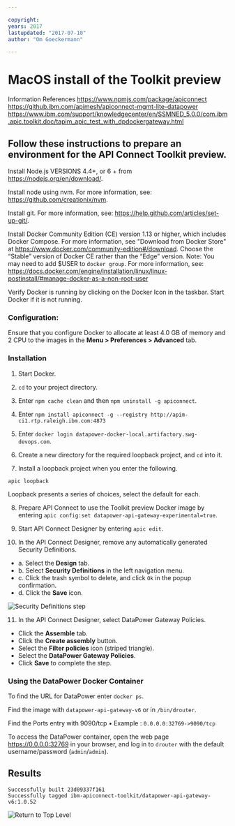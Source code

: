 ```yaml
---

copyright:
years: 2017
lastupdated: "2017-07-10"
author: "Om Goeckermann"

---
```

# MacOS install of the Toolkit preview
Information References
https://www.npmjs.com/package/apiconnect
https://github.ibm.com/apimesh/apiconnect-mgmt-lite-datapower
https://www.ibm.com/support/knowledgecenter/en/SSMNED_5.0.0/com.ibm.apic.toolkit.doc/tapim_apic_test_with_dpdockergateway.html

## Follow these instructions to prepare an environment for the API Connect Toolkit preview.

Install Node.js VERSIONS 4.4+, or 6 + from https://nodejs.org/en/download/.

Install node using nvm. For more information, see: https://github.com/creationix/nvm.

Install git. For more information, see: https://help.github.com/articles/set-up-git/.

Install Docker Community Edition (CE) version 1.13 or higher, which includes Docker Compose.
For more information, see "Download from Docker Store" at https://www.docker.com/community-edition#/download. Choose the “Stable” version of Docker CE rather than the “Edge” version.
    Note: You may need to add $USER to `docker group`. For more information, see:  https://docs.docker.com/engine/installation/linux/linux-postinstall/#manage-docker-as-a-non-root-user

Verify Docker is running by clicking on the Docker Icon in the taskbar. Start Docker if it is not running.

### Configuration:
Ensure that you configure Docker to allocate at least 4.0 GB of memory and 2 CPU to the images in the **Menu > Preferences > Advanced** tab.

### Installation
1. Start Docker.

2. `cd` to your project directory.

3. Enter `npm cache clean` and then `npm uninstall -g apiconnect`.

4. Enter `npm install apiconnect -g --registry http://apim-ci1.rtp.raleigh.ibm.com:4873`

5. Enter `docker login datapower-docker-local.artifactory.swg-devops.com`.

6. Create a new directory for the required loopback project, and `cd` into it.

7. Install a loopback project when you enter the following.
  ```
  apic loopback
  ```
  Loopback presents a series of choices, select the default for each.

8. Prepare API Connect to use the Toolkit preview Docker image by entering `apic config:set datapower-api-gateway-experimental=true`.

9. Start API Connect Designer by entering `apic edit`.

10. In the API Connect Designer, remove any automatically generated Security Definitions.
   - a. Select the **Design** tab.
   - b. Select **Security Definitions** in the left navigation menu.
   - c. Click the trash symbol to delete, and click `Ok` in the popup confirmation.
   - d. Click the **Save** icon.

![Security Definitions step](https://github.com/ibm-apiconnect/apigateway-experimental/images/security_definitions.png "Security Definitions step")

11. In the API Connect Designer, select DataPower Gateway Policies.
   - Click the **Assemble** tab.
   - Click the **Create assembly** button.
   - Select the **Filter policies** icon (striped triangle).
   - Select the **DataPower Gateway Policies**.
   - Click **Save** to complete the step.

### Using the DataPower Docker Container
To find the URL for DataPower enter `docker ps`.

Find the image with `datapower-api-gateway-v6` or in `/bin/drouter`.

Find the Ports entry with 9090/tcp
    • Example : `0.0.0.0:32769->9090/tcp`

To access the DataPower container, open the web page https://0.0.0.0:32769 in your browser, and log in to `drouter` with the default username/password (`admin`/`admin`).

## Results

```
Successfully built 23d09337f161
Successfully tagged ibm-apiconnect-toolkit/datapower-api-gateway-v6:1.0.52
```

![Return to Top Level](../../)
